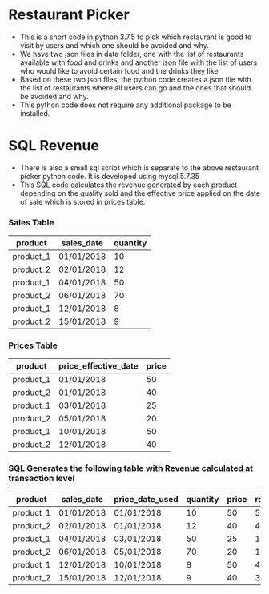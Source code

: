 # Restaurant Picker
- This is a short code in python 3.7.5 to pick which restaurant is good to visit by users and which one should be avoided and why.
- We have two json files in data folder, one with the list of restaurants available with food and drinks and another json file with the list of users who would like to avoid certain food and the drinks they like
- Based on these two json files, the python code creates a json file with the list of restaurants where all users can go and the ones that should be avoided and why. 
- This python code does not require any additional package to be installed.

# SQL Revenue
- There is also a small sql script which is separate to the above restaurant picker python code. It is developed using mysql:5.7.35
- This SQL code calculates the revenue generated by each product depending on the quality sold and the effective price applied on the date of sale which is stored in prices table.


### Sales Table

| product   | sales_date | quantity |
| --------- | ---------- | -------- |
| product_1 | 01/01/2018 | 10       |
| product_2 | 02/01/2018 | 12       |
| product_1 | 04/01/2018 | 50       |
| product_2 | 06/01/2018 | 70       |
| product_1 | 12/01/2018 | 8        |
| product_2 | 15/01/2018 | 9        |


### Prices Table

| product   | price_effective_date | price |
| --------- | -------------------- | ----- |
| product_1 | 01/01/2018           | 50    |
| product_2 | 01/01/2018           | 40    |
| product_1 | 03/01/2018           | 25    |
| product_2 | 05/01/2018           | 20    |
| product_1 | 10/01/2018           | 50    |
| product_2 | 12/01/2018           | 40    |


### SQL Generates the following table with Revenue calculated at transaction level

| product   | sales_date | price_date_used | quantity | price | revenue |
| --------- | ---------- | --------------- | -------- | ----- | ------- |
| product_1 | 01/01/2018 | 01/01/2018      | 10       | 50    | 500     |
| product_2 | 02/01/2018 | 01/01/2018      | 12       | 40    | 480     |
| product_1 | 04/01/2018 | 03/01/2018      | 50       | 25    | 1250    |
| product_2 | 06/01/2018 | 05/01/2018      | 70       | 20    | 1400    |
| product_1 | 12/01/2018 | 10/01/2018      | 8        | 50    | 400     |
| product_2 | 15/01/2018 | 12/01/2018      | 9        | 40    | 360     |
